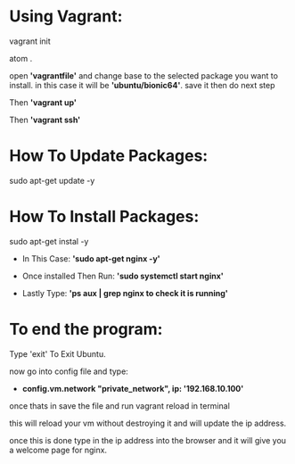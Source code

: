 # Using Vagrant:

vagrant init

atom .

open **'vagrantfile'** and change base to the selected package you want to install.
in this case it will be **'ubuntu/bionic64'**. save it then do next step

Then **'vagrant up'**

Then **'vagrant ssh'**


# How To Update Packages:
sudo apt-get update -y

# How To Install Packages:
sudo apt-get instal <package name> -y

  - In This Case: **'sudo apt-get nginx -y'**

  - Once installed Then Run: **'sudo systemctl start nginx'**

  - Lastly Type: **'ps aux | grep nginx to check it is running'**

# To end the program:
Type 'exit' To Exit Ubuntu.

now go into config file and type:

- **config.vm.network "private_network", ip: '192.168.10.100'**

once thats in save the file and run vagrant reload in terminal

this will reload your vm without destroying it and will update the ip address.

once this is done type in the ip address into the browser and it will give you a welcome page for nginx.
